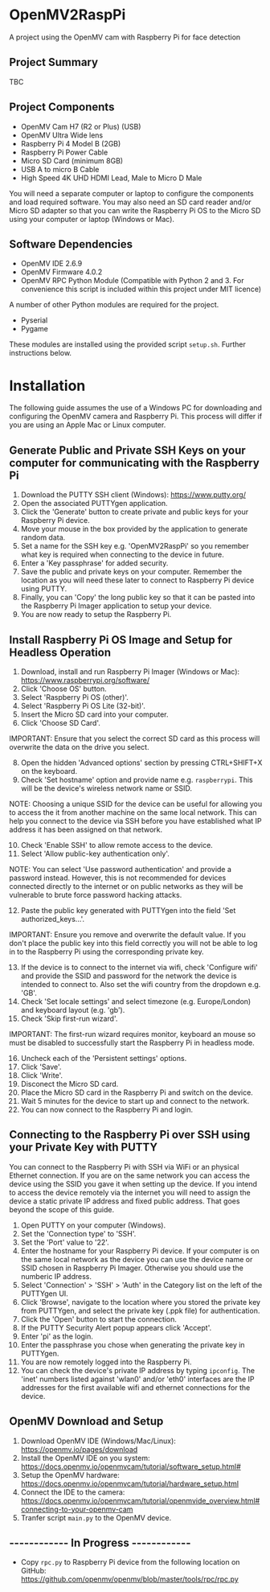 # OpenMV2RaspPi
A project using the OpenMV cam with Raspberry Pi for face detection

## Project Summary
TBC

## Project Components
- OpenMV Cam H7 (R2 or Plus) (USB)
- OpenMV Ultra Wide lens
- Raspberry Pi 4 Model B (2GB)
- Raspberry Pi Power Cable
- Micro SD Card (minimum 8GB)
- USB A to micro B Cable
- High Speed 4K UHD HDMI Lead, Male to Micro D Male

You will need a separate computer or laptop to configure the components and load required software. You may also need an SD card reader and/or Micro SD adapter so that you can write the Raspberry Pi OS to the Micro SD using your computer or laptop (Windows or Mac).

## Software Dependencies
- OpenMV IDE 2.6.9
- OpenMV Firmware 4.0.2
- OpenMV RPC Python Module (Compatible with Python 2 and 3. For convenience this script is included within this project under MIT licence)

A number of other Python modules are required for the project. 
- Pyserial
- Pygame

These modules are installed using the provided script `setup.sh`. Further instructions below.

# Installation

The following guide assumes the use of a Windows PC for downloading and configuring the OpenMV camera and Raspberry Pi. This process will differ if you are using an Apple Mac or Linux computer.  

## Generate Public and Private SSH Keys on your computer for communicating with the Raspberry Pi
1. Download the PUTTY SSH client (Windows): https://www.putty.org/
2. Open the associated PUTTYgen application.
3. Click the 'Generate' button to create private and public keys for your Raspberry Pi device.
4. Move your mouse in the box provided by the application to generate random data.
5. Set a name for the SSH key e.g. 'OpenMV2RaspPi' so you remember what key is required when connecting to the device in future.
6. Enter a 'Key passphrase' for added security.
7. Save the public and private keys on your computer. Remember the location as you will need these later to connect to Raspberry Pi device using PUTTY.
8. Finally, you can 'Copy' the long public key so that it can be pasted into the Raspberry Pi Imager application to setup your device.
9. You are now ready to setup the Raspberry Pi.

## Install Raspberry Pi OS Image and Setup for Headless Operation
1. Download, install and run Raspberry Pi Imager (Windows or Mac): https://www.raspberrypi.org/software/
2. Click 'Choose OS' button.
3. Select 'Raspberry Pi OS (other)'.
4. Select 'Raspberry Pi OS Lite (32-bit)'.
5. Insert the Micro SD card into your computer.
6. Click 'Choose SD Card'.

IMPORTANT: Ensure that you select the correct SD card as this process will overwrite the data on the drive you select.

8. Open the hidden 'Advanced options' section by pressing CTRL+SHIFT+X on the keyboard.
9. Check 'Set hostname' option and provide name e.g. `raspberrypi`. This will be the device's wireless network name or SSID.

NOTE: Choosing a unique SSID for the device can be useful for allowing you to access the it from another machine on the same local network. This can help you connect to the device via SSH before you have established what IP address it has been assigned on that network. 

10. Check 'Enable SSH' to allow remote access to the device.
11. Select 'Allow public-key authentication only'.

NOTE: You can select 'Use password authentication' and provide a password instead. However, this is not recommended for devices connected directly to the internet or on public networks as they will be vulnerable to brute force password hacking attacks.

12. Paste the public key generated with PUTTYgen into the field 'Set authorized_keys...'.

IMPORTANT: Ensure you remove and overwrite the default value. If you don't place the public key into this field correctly you will not be able to log in to the Raspberry Pi using the corresponding private key.

13. If the device is to connect to the internet via wifi, check 'Configure wifi' and provide the SSID and password for the network the device is intended to connect to. Also set the wifi country from the dropdown e.g. 'GB'.
14. Check 'Set locale settings' and select timezone (e.g. Europe/London) and keyboard layout (e.g. 'gb').
15. Check 'Skip first-run wizard'.

IMPORTANT: The first-run wizard requires monitor, keyboard an mouse so must be disabled to successfully start the Raspberry Pi in headless mode.

16. Uncheck each of the 'Persistent settings' options.
17. Click 'Save'.
18. Click 'Write'.
19. Disconect the Micro SD card.
20. Place the Micro SD card in the Raspberry Pi and switch on the device.
21. Wait 5 minutes for the device to start up and connect to the network.
22. You can now connect to the Raspberry Pi and login.

## Connecting to the Raspberry Pi over SSH using your Private Key with PUTTY

You can connect to the Raspberry Pi with SSH via WiFi or an physical Ethernet connection. If you are on the same network you can access the device using the SSID you gave it when setting up the device. If you intend to access the device remotely via the internet you will need to assign the device a static private IP address and fixed public address. That goes beyond the scope of this guide. 

1. Open PUTTY on your computer (Windows).
2. Set the 'Connection type' to 'SSH'.
3. Set the 'Port' value to '22'. 
4. Enter the hostname for your Raspberry Pi device. If your computer is on the same local network as the device you can use the device name or SSID chosen in Raspberry Pi Imager. Otherwise you should use the numberic IP address.
5. Select 'Connection' > 'SSH' > 'Auth' in the Category list on the left of the PUTTYgen UI.
6. Click 'Browse', navigate to the location where you stored the private key from PUTTYgen, and select the private key (.ppk file) for authentication.
7. Click the 'Open' button to start the connection.
8. If the PUTTY Security Alert popup appears click 'Accept'.
9. Enter 'pi' as the login.
10. Enter the passphrase you chose when generating the private key in PUTTYgen.
11. You are now remotely logged into the Raspberry Pi.
12. You can check the device's private IP address by typing `ipconfig`. The 'inet' numbers listed against 'wlan0' and/or 'eth0' interfaces are the IP addresses for the first available wifi and ethernet connections for the device.

## OpenMV Download and Setup
1. Download OpenMV IDE (Windows/Mac/Linux): https://openmv.io/pages/download
2. Install the OpenMV IDE on you system: https://docs.openmv.io/openmvcam/tutorial/software_setup.html#
3. Setup the OpenMV hardware: https://docs.openmv.io/openmvcam/tutorial/hardware_setup.html
4. Connect the IDE to the camera: https://docs.openmv.io/openmvcam/tutorial/openmvide_overview.html#connecting-to-your-openmv-cam
5. Tranfer script `main.py` to the OpenMV device.

## ------------ In Progress ------------
- Copy `rpc.py` to Raspberry Pi device from the following location on GitHub: https://github.com/openmv/openmv/blob/master/tools/rpc/rpc.py 
